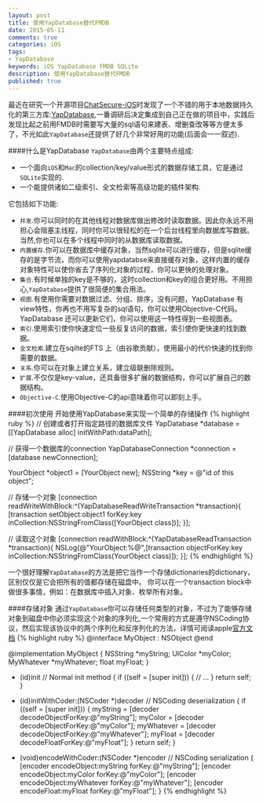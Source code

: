 ```yaml
---
layout: post
title: 使用YapDatabase替代FMDB
date: 2015-05-11
comments: true
categories: iOS
tags: 
- YapDatabase
keywords: iOS YapDatabase FMDB SQLite
description: 使用YapDatabase替代FMDB
published: true
---
```


最近在研究一个开源项目[ChatSecure-iOS](https://github.com/ChatSecure/ChatSecure-iOS)时发现了一个不错的用于本地数据持久化的第三方库:[YapDatabase](https://github.com/yapstudios/YapDatabase),一番调研后决定集成到自己正在做的项目中，实践后发现比起之前用FMDB时需要写大量的sql语句来建表、增删查改等等方便太多了，不光如此`YapDatabase`还提供了好几个非常好用的功能(后面会一一叙述).

####什么是YapDatabase
`YapDatabase`由两个主要特点组成:
*   一个面向`iOS`和`Mac`的collection/key/value形式的数据存储工具，它是通过`SQLite`实现的.
*   一个能提供诸如二级索引、全文检索等高级功能的插件架构.

它包括如下功能:
*   `并发`.你可以同时的在其他线程对数据库做出修改时读取数据。因此你永远不用担心会阻塞主线程，同时你可以很轻松的在一个后台线程里向数据库写数据。当然,你也可以在多个线程中同时的从数据库读取数据。
*   `内置缓存`.你可以在数据库中缓存对象，当然sqlite可以进行缓存，但是sqlite缓存的是字节流，而你可以使用yapdatabse来直接缓存对象，这样内置的缓存对象特性可以使你省去了序列化对象的过程，你可以更快的处理对象。
*   `集合`.有时候单独的key是不够的，这时collection和key的组合更好用。不用担心,`YapDatabase`提供了很简便的集合用法。
*   `视图`.有使用你需要对数据过滤、分组、排序，没有问题，YapDatabase 有view特性，你再也不用写复杂的sql语句，你可以使用Objective-C代码。 YapDatabase 还可以更新它们，你可以使用这一特性得到一些视图表。
*   `索引`.使用索引使你快速定位一些反复访问的数据，索引使你更快速的找到数据。
*   `全文检索`.建立在sqilte的FTS 上（由谷歌贡献），使用最小的代价快速的找到你需要的数据。
*   `关系`.你可以在对象上建立关系，建立级联删除规则。
*   `扩展`.不仅仅是key-value，还具备很多扩展的数据结构，你可以扩展自己的数据结构。
*   `Objective-C`.使用Objective-C的api意味着你可以即刻上手。

####初次使用
开始使用YapDatabase来实现一个简单的存储操作
{% highlight ruby %}
// 创建或者打开指定路径的数据库文件
YapDatabase *database = [[YapDatabase alloc] initWithPath:dataPath];

// 获得一个数据库的connection
YapDatabaseConnection *connection = [database newConnection];

YourObject *object1 = [YourObject new];
NSString *key = @"id of this object";

// 存储一个对象
[connection readWriteWithBlock:^(YapDatabaseReadWriteTransaction *transaction){
    [transaction setObject:object1 forKey:key inCollection:NSStringFromClass([YourObject class])];
}];

// 读取这个对象
[connection readWithBlock:^(YapDatabaseReadTransaction *transaction){
    NSLog(@"YourObject:%@",[transaction objectForKey:key inCollection:NSStringFromClass(YourObject class)]);
}];
{% endhighlight %}

一个很好理解`YapDatabase`的方法是把它当作一个存储dictionaries的dictionary，区别仅仅是它会把所有的值都存储在磁盘中。
你可以在一个transaction block中做很多事情，例如：在数据库中插入对象、枚举所有对象。

####存储对象
通过`YapDatabase`你可以存储任何类型的对象，不过为了能够存储对象到磁盘中你必须实现这个对象的序列化,一个常用的方式是遵守NSCoding协议，然后实现该协议中的两个序列化和反序列化的方法，详情可阅读apple[官方文档](https://developer.apple.com/library/mac/#documentation/Cocoa/Conceptual/Archiving/Articles/codingobjects.html#//apple_ref/doc/uid/20000948-BCIHBJDE)
{% highlight ruby %}
@interface MyObject : NSObject <NSCoding>
@end

@implementation MyObject
{
NSString *myString;
UIColor *myColor;
MyWhatever *myWhatever;
float myFloat;
}

- (id)init // Normal init method
{
if ((self = [super init])) {
// ...
}
return self;
}

- (id)initWithCoder:(NSCoder *)decoder // NSCoding deserialization
{
if ((self = [super init])) {
myString = [decoder decodeObjectForKey:@"myString"];
myColor = [decoder decodeObjectForKey:@"myColor"];
myWhatever = [decoder decodeObjectForKey:@"myWhatever"];
myFloat = [decoder decodeFloatForKey:@"myFloat"];
}
return self;
}

- (void)encodeWithCoder:(NSCoder *)encoder // NSCoding serialization
{
[encoder encodeObject:myString forKey:@"myString"];
[encoder encodeObject:myColor forKey:@"myColor"];
[encoder encodeObject:myWhatever forKey:@"myWhatever"];
[encoder encodeFloat:myFloat forKey:@"myFloat"];
}
{% endhighlight %}